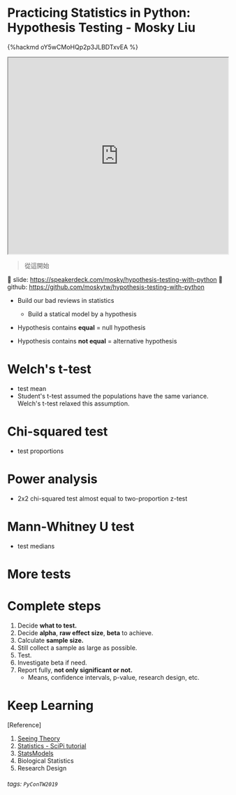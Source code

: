 # Practicing Statistics in Python: Hypothesis Testing - Mosky Liu

{%hackmd oY5wCMoHQp2p3JLBDTxvEA %}

<iframe src="https://app.sli.do/event/6obyax5u" height=450 width=100%></iframe>

> 從這開始


:star2: slide: https://speakerdeck.com/mosky/hypothesis-testing-with-python
:star2: github: https://github.com/moskytw/hypothesis-testing-with-python

* Build our bad reviews in statistics
    * Build a statical model by a hypothesis
    
* Hypothesis contains **equal** = null hypothesis
* Hypothesis contains **not equal** = alternative hypothesis

# Welch's t-test
* test mean
* Student's t-test assumed the populations have the same variance. Welch's t-test relaxed this assumption.

# Chi-squared test
* test proportions

# Power analysis
* 2x2 chi-squared test almost equal to two-proportion z-test
# Mann-Whitney U test
* test medians
# More tests

# Complete steps 
1. Decide **what to test.**
2. Decide **alpha**, **raw effect size**, **beta** to achieve.
3. Calculate **sample size.**
4. Still collect a sample as large as possible.
5. Test.
6. Investigate beta if need.
7. Report fully, **not only significant or not.**
    - Means, confidence intervals, p-value, research design, etc.

# Keep Learning
[Reference]
1. [Seeing Theory](https://seeing-theory.brown.edu/cn.html)
2. [Statistics - SciPi tutorial](https://docs.scipy.org/doc/scipy/reference/tutorial/stats.html)
3. [StatsModels](https://www.statsmodels.org/stable/index.html)
4. Biological Statistics
5. Research Design

###### tags: `PyConTW2019`
